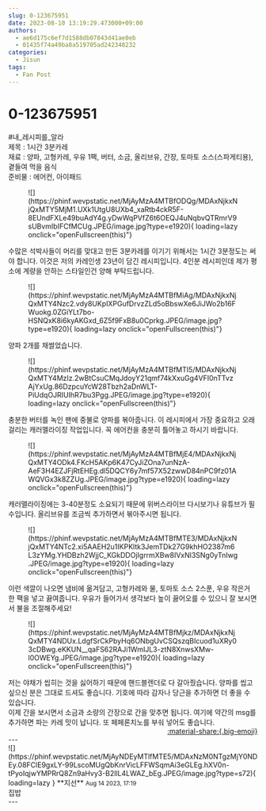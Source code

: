 ```yaml
---
slug: 0-123675951
date: 2023-08-10 13:19:29.473000+09:00
authors:
  - ae6d175c6ef7d1588db07843d41ae0eb
  - 01435f74a49ba8a519705ad242348232
categories:
  - Jisun
tags:
  - Fan Post
---
```


# 0-123675951

<div class="post-container" markdown="1">
<div class="content-container md-sidebar__scrollwrap" markdown="1">

\#내_레시피를_알라 <br>제목 : 1시간 3분카레<br>재료 : 양파, 고형카레, 우유 1팩, 버터, 소금, 올리브유, 간장, 토마토 소스(스파게티용), 곁들여 먹을 음식<br>준비물 : 에어컨, 아이패드
<figure markdown="1">
![](https://phinf.wevpstatic.net/MjAyMzA4MTBfODQg/MDAxNjkxNjQxMTY5MjM1.UXk1UtgU8UXb4_xaRtb4ckR5F-8EUndFXLe49buAdY4g.yDwWqPVfZ6t6OEQJ4uNqbvQTRmrV9sUBvmIbIFCfMCUg.JPEG/image.jpg?type=e1920){ loading=lazy onclick="openFullscreen(this)"}
</figure>
수많은 석박사들이 머리를 맞대고 만든 3분카레를 이기기 위해서는 1시간 3분정도는 써야 합니다. 이것은 저의 카레인생 23년이 담긴 레시피입니다. 4인분 레시피인데 제가 평소에 계량을 안하는 스타일인건 양해 부탁드립니다.
<figure markdown="1">
![](https://phinf.wevpstatic.net/MjAyMzA4MTBfMiAg/MDAxNjkxNjQxMTY4Nzc2.vdy8UKpIXPGufDrvzZLd5oBbswXe6JiJWo2b16FWuokg.0ZGiYLt7bo-HSNQxK8i6kyAKGxd_6Z5f9FxB8u0Cprkg.JPEG/image.jpg?type=e1920){ loading=lazy onclick="openFullscreen(this)"}
</figure>
양파 2개를 채썰었습니다.
<figure markdown="1">
![](https://phinf.wevpstatic.net/MjAyMzA4MTBfMTI5/MDAxNjkxNjQxMTY4MzIz.2wBtCsuCMqJdoyY21qmf74kXxuGg4VFI0nTTvzAjYxUg.86DzpcuYcW28Tbzh2aDnWLT-PiUdqOJRIUIhR7bu3Pgg.JPEG/image.jpg?type=e1920){ loading=lazy onclick="openFullscreen(this)"}
</figure>
충분한 버터를 녹인 팬에 중불로 양파를 볶아줍니다. 이 레시피에서 가장 중요하고 오래 걸리는 캐러멜라이징 작업입니다. 꼭 에어컨을 충분히 틀어놓고 하시기 바랍니다.
<figure markdown="1">
![](https://phinf.wevpstatic.net/MjAyMzA4MTBfMjE4/MDAxNjkxNjQxMTY4ODk4.FKcH5AKp6K47CyJiZOna7unNzA-AeF3H4EZJFjRtEHEg.dl5DQCY6y7mf57X52zwwD84nPC9fz01AWQVGx3k8ZZUg.JPEG/image.jpg?type=e1920){ loading=lazy onclick="openFullscreen(this)"}
</figure>
캐러맬라이징에는 3-40분정도 소요되기 때문에 위버스라이브 다시보기나 유튜브가 필수입니다. 올리브유를 조금씩 추가하면서 볶아주시면 됩니다.
<figure markdown="1">
![](https://phinf.wevpstatic.net/MjAyMzA4MTBfMTE3/MDAxNjkxNjQxMTY4NTc2.xi5AAEH2u1IKPKltk3JemTDk27G9khHO2387m6L3zYMg.YHDBzh2WjjC_KGkDDOjIgrrmXBw8IVxNl3SNg0yTnIwg.JPEG/image.jpg?type=e1920){ loading=lazy onclick="openFullscreen(this)"}
</figure>
이런 색깔이 나오면 냄비에 옮겨담고, 고형카레와 물, 토마토 소스 2스푼, 우유 작은거 한 팩을 넣고 끓여줍니다. 우유가 들어가서 생각보다 높이 끓어오를 수 있으니 잘 보시면서 불을 조절해주세요!
<figure markdown="1">
![](https://phinf.wevpstatic.net/MjAyMzA4MTBfMjkz/MDAxNjkxNjQxMTY4NDUx.LdgfSrCkPbyHq6ONbgUvCSQszqBIcuod1uXRy03cDBwg.eKKUN__qaFS62RAJi1WmIJL3-ztN8XnwsXMw-l0OWEYg.JPEG/image.jpg?type=e1920){ loading=lazy onclick="openFullscreen(this)"}
</figure>
저는 야채가 씹히는 것을 싫어하기 때문에 핸드블렌더로 다 갈아줬습니다. 양파를 씹고 싶으신 분은 그대로 드셔도 좋습니다. 기호에 따라 감자나 당근을 추가하면 더 좋을 수 있습니다.<br>이제 간을 보시면서 소금과 소량의 간장으로 간을 맞추면 됩니다. 여기에 약간의 msg를 추가하면 파는 카레 맛이 납니다. 또 페페론치노를 부숴 넣어도 좋습니다.

</div>
</div>

<div style="text-align: right;" markdown="1">
<a href="https://weverse.io/fromis9/fanpost/0-123675951" style="text-align: right;">:material-share:{.big-emoji}</a>
</div>
---

<div class="comments-container md-sidebar__scrollwrap" markdown="1">
<div class="comment" markdown="1">
<div class='id-container' markdown="1">
![](https://phinf.wevpstatic.net/MjAyNDEyMTlfMTE5/MDAxNzM0NTgzMjY0NDEy.08FClE9gxLY-99LscoMUgQbKnrVicLFFWSqmAi3eGLEg.hXV0n-tPyoIqjwYMPRrQ8Zn9aHvy3-B2llL4LWAZ_bEg.JPEG/image.jpg?type=s72){ loading=lazy }
**<span class="artist">지선</span>** <small>Aug 14 2023, 17:19</small><br>
</div>
<div class='comment-body' markdown="1">
집밥
</div>
</div>
</div>
---
